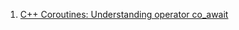  1. [C++ Coroutines: Understanding operator co_await]
 
[C++ Coroutines: Understanding operator co_await]: https://lewissbaker.github.io/2017/11/17/understanding-operator-co-await
